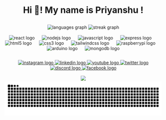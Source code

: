 
<h1 align="center">Hi 👋! My name is Priyanshu !</h1>

##

<div align="center">
  <img src="https://github-readme-stats.vercel.app/api/top-langs?username=iampriyanshusingh&locale=en&hide_title=false&layout=compact&card_width=320&langs_count=5&theme=github_dark&hide_border=false" height="155" alt="languages graph"  />
  <img src="https://streak-stats.demolab.com?user=iampriyanshusingh&locale=en&mode=daily&theme=github_dark&hide_border=false&border_radius=5" height="155" alt="streak graph"  />
</div>

<br>

<div align="center">
  <img src="https://cdn.jsdelivr.net/gh/devicons/devicon/icons/react/react-original.svg" height="35" alt="react logo"  />
  <img width="15" />
  <img src="https://cdn.jsdelivr.net/gh/devicons/devicon/icons/nodejs/nodejs-original.svg" height="35" alt="nodejs logo"  />
  <img width="15" />
  <img src="https://cdn.jsdelivr.net/gh/devicons/devicon/icons/javascript/javascript-original.svg" height="35" alt="javascript logo"  />
  <img width="15" />
  <img src="https://cdn.jsdelivr.net/gh/devicons/devicon/icons/express/express-original.svg" height="35" alt="express logo"  />
  <img width="15" />
  <img src="https://cdn.jsdelivr.net/gh/devicons/devicon/icons/html5/html5-original.svg" height="35" alt="html5 logo"  />
  <img width="15" />
  <img src="https://cdn.jsdelivr.net/gh/devicons/devicon/icons/css3/css3-original.svg" height="35" alt="css3 logo"  />
  <img width="15" />
  <img src="https://cdn.jsdelivr.net/gh/devicons/devicon/icons/tailwindcss/tailwindcss-original-wordmark.svg" height="35" alt="tailwindcss logo"  />
  <img width="15" />
  <img src="https://cdn.jsdelivr.net/gh/devicons/devicon/icons/raspberrypi/raspberrypi-original.svg" height="35" alt="raspberrypi logo"  />
  <img width="15" />
  <img src="https://cdn.jsdelivr.net/gh/devicons/devicon/icons/arduino/arduino-original.svg" height="35" alt="arduino logo"  />
  <img width="15" />
  <img src="https://cdn.jsdelivr.net/gh/devicons/devicon/icons/mongodb/mongodb-original.svg" height="35" alt="mongodb logo"  />
</div>

##
<div align="center">
  <a href="https://instagram.com/iamparikshitsingh/" target="_blank">
    <img src="https://raw.githubusercontent.com/maurodesouza/profile-readme-generator/master/src/assets/icons/social/instagram/default.svg" width="45" height="30" alt="instagram logo"  />
  </a>
  <a href="https://www.linkedin.com/in/iampriyanshusingh?utm_source=share&utm_campaign=share_via&utm_content=profile&utm_medium=android_app " target="_blank">
    <img src="https://raw.githubusercontent.com/maurodesouza/profile-readme-generator/master/src/assets/icons/social/linkedin/default.svg" width="45" height="30" alt="linkedin logo"  />
  </a>
  <a href="https://www.youtube.com/@iamparikshitsingh/" target="_blank">
    <img src="https://raw.githubusercontent.com/maurodesouza/profile-readme-generator/master/src/assets/icons/social/youtube/default.svg" width="45" height="30" alt="youtube logo"  />
  </a>
  <a href="https://x.com/imparikshtsingh" target="_blank">
    <img src="https://raw.githubusercontent.com/maurodesouza/profile-readme-generator/master/src/assets/icons/social/twitter/default.svg" width="45" height="30" alt="twitter logo"  />
  </a>
  <a href="https://discord.com/invite/Jm4q4RG4" target="_blank">
    <img src="https://raw.githubusercontent.com/maurodesouza/profile-readme-generator/master/src/assets/icons/social/discord/default.svg" width="45" height="30" alt="discord logo"  />
  </a>
  <a href="https://www.facebook.com/profile.php?id=100041671952853&mibextid=ZbWKwL" target="_blank">
    <img src="https://raw.githubusercontent.com/maurodesouza/profile-readme-generator/master/src/assets/icons/social/facebook/default.svg" width="45" height="30" alt="facebook logo"  />
  </a>
</div>

<br>

<div align="center">
  <img src="https://profile-counter.glitch.me/iampriyanshusingh/count.svg?"  />
</div>

<img src="https://raw.githubusercontent.com/iampriyanshusingh/iampriyanshusingh/output/snake.svg" alt="Snake animation" />

###
